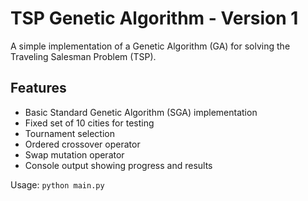 # TSP Genetic Algorithm - Version 1

A simple implementation of a Genetic Algorithm (GA) for solving the Traveling Salesman Problem (TSP).

## Features
- Basic Standard Genetic Algorithm (SGA) implementation
- Fixed set of 10 cities for testing
- Tournament selection
- Ordered crossover operator
- Swap mutation operator
- Console output showing progress and results

Usage: `python main.py`
